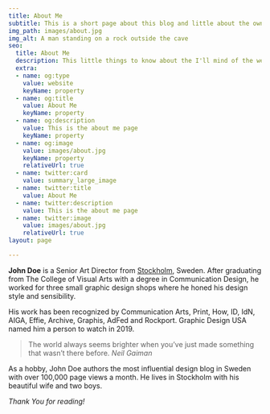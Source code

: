 ```yaml
---
title: About Me
subtitle: This is a short page about this blog and little about the owner of the blog.
img_path: images/about.jpg
img_alt: A man standing on a rock outside the cave
seo:
  title: About Me
  description: This little things to know about the I'll mind of the websites owner.
  extra:
  - name: og:type
    value: website
    keyName: property
  - name: og:title
    value: About Me
    keyName: property
  - name: og:description
    value: This is the about me page
    keyName: property
  - name: og:image
    value: images/about.jpg
    keyName: property
    relativeUrl: true
  - name: twitter:card
    value: summary_large_image
  - name: twitter:title
    value: About Me
  - name: twitter:description
    value: This is the about me page
  - name: twitter:image
    value: images/about.jpg
    relativeUrl: true
layout: page

---
```

**John Doe** is a Senior Art Director from [Stockholm](https://en.wikipedia.org/wiki/Stockholm), Sweden. After graduating from The College of Visual Arts with a degree in Communication Design, he worked for three small graphic design shops where he honed his design style and sensibility.

His work has been recognized by Communication Arts, Print, How, ID, IdN, AIGA, Effie, Archive, Graphis, AdFed and Rockport. Graphic Design USA named him a person to watch in 2019.

>The world always seems brighter when you’ve just made something that wasn’t there before. <cite>Neil Gaiman</cite>

As a hobby, John Doe authors the most influential design blog in Sweden with over 100,000 page views a month. He lives in Stockholm with his beautiful wife and two boys.

*Thank You for reading!*